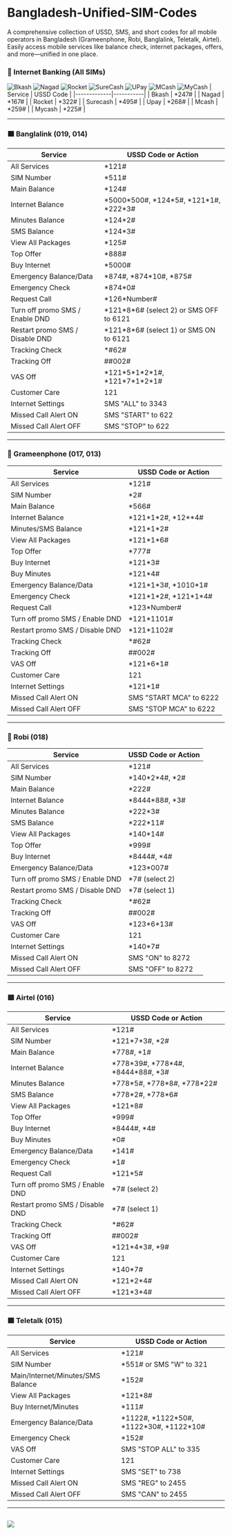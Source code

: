 # Bangladesh-Unified-SIM-Codes
A comprehensive collection of USSD, SMS, and short codes for all mobile operators in Bangladesh (Grameenphone, Robi, Banglalink, Teletalk, Airtel). Easily access mobile services like balance check, internet packages, offers, and more—unified in one place.

### 📱 Internet Banking (All SIMs)

![Bkash](https://play-lh.googleusercontent.com/1CRcUfmtwvWxT2g-xJF8s9_btha42TLi6Lo-qVkVomXBb_citzakZX9BbeY51iholWs=s48) ![Nagad](https://play-lh.googleusercontent.com/9ps_d6nGKQzfbsJfMaFR0RkdwzEdbZV53ReYCS09Eo5MV-GtVylFD-7IHcVktlnz9Mo=w48-h48) ![Rocket](https://play-lh.googleusercontent.com/sDY6YSDobbm_rX-aozinIX5tVYBSea1nAyXYI4TJlije2_AF5_5aG3iAS7nlrgo0lk8=w48-h48) ![SureCash](https://play-lh.googleusercontent.com/7P3DsQan_NHSE3PwEM9PwqVgdpqI-HsXwhJx-vwx2hjrUzy882Q7z3HVR2cL96IR2g=w48-h48) ![UPay](https://play-lh.googleusercontent.com/cCVvEEwDQSPmDO8F-kryWhvzy53JllG1FGtHGDG-SDgfVTvvYSvWEXXDbgAY0hf7Bg=w48-h48) ![MCash](https://play-lh.googleusercontent.com/8sY7fsOPPoXNt36tNQR9dOnpmbjaYaoXQ8e2U_m-Jd535v1W--Zp31JUFAT1j35lmA4=w48-h48) ![MyCash](https://play-lh.googleusercontent.com/XxjDubic8DtGeyEgXe_JXx7alBSloX2zfiQzwOh4IwQFc-ZARAlzJwXJ_0mo55EkHA=w48-h48) 
| Service     | USSD Code |
|-------------|-----------|
| Bkash       | \*247#     |
| Nagad       | \*167#     |
| Rocket      | \*322#     |
| Surecash    | \*495#     |
| Upay        | \*268#     |
| Mcash       | \*259#     |
| Mycash      | \*225#     |

---

### 🟧 Banglalink (019, 014)
| Service                         | USSD Code or Action                          |
| ------------------------------- | -------------------------------------------- |
| All Services                    | \*121#                                        |
| SIM Number                      | \*511#                                        |
| Main Balance                    | \*124#                                        |
| Internet Balance                | \*5000\*500#, \*124\*5#, \*121\*1#, \*222*3# |
| Minutes Balance                 | \*124\*2#                                    |
| SMS Balance                     | \*124\*3#                                    |
| View All Packages               | \*125#                                       |
| Top Offer                       | \*888#                                       |
| Buy Internet                    | \*5000#                                      |
| Emergency Balance/Data          | \*874#, \*874\*10#, \*875#                   |
| Emergency Check                 | \*874\*0#                                    |
| Request Call                    | \*126\*Number#                               |
| Turn off promo SMS / Enable DND | \*121\*8\*6# (select 2) or SMS OFF to 6121   |
| Restart promo SMS / Disable DND | \*121\*8\*6# (select 1) or SMS ON to 6121    |
| Tracking Check                  | *#62#                                        |
| Tracking Off                    | ##002#                                       |
| VAS Off                         | \*121\*5\*1\*2\*1#, \*121\*7\*1\*2\*1#       |
| Customer Care                   | 121                                          |
| Internet Settings               | SMS "ALL" to 3343                            |
| Missed Call Alert ON            | SMS "START" to 622                           |
| Missed Call Alert OFF           | SMS "STOP" to 622                            |

---

### 🔵 Grameenphone (017, 013)
| Service                         | USSD Code or Action        |
| ------------------------------- | -------------------------- |
| All Services                    | \*121#                     |
| SIM Number                      | \*2#                       |
| Main Balance                    | \*566#                     |
| Internet Balance                | \*121\*1\*2#, \*12**4#     |
| Minutes/SMS Balance             | \*121\*1\*2#               |
| View All Packages               | \*121\*1\*6#               |
| Top Offer                       | \*777#                     |
| Buy Internet                    | \*121\*3#                  |
| Buy Minutes                     | \*121\*4#                  |
| Emergency Balance/Data          | \*121\*1\*3#, \*1010\*1#   |
| Emergency Check                 | \*121\*1\*2#, \*121\*1\*4# |
| Request Call                    | \*123\*Number#             |
| Turn off promo SMS / Enable DND | \*121\*1101#               |
| Restart promo SMS / Disable DND | \*121\*1102#               |
| Tracking Check                  | \*#62#                     |
| Tracking Off                    | ##002#                     |
| VAS Off                         | \*121\*6\*1#               |
| Customer Care                   | 121                        |
| Internet Settings               | \*121\*1#                  |
| Missed Call Alert ON            | SMS "START MCA" to 6222    |
| Missed Call Alert OFF           | SMS "STOP MCA" to 6222     |

---

### 🔴 Robi (018)
| Service                         | USSD Code or Action |
| ------------------------------- | ------------------- |
| All Services                    | \*121#              |
| SIM Number                      | \*140\*2\*4#, \*2#  |
| Main Balance                    | \*222#              |
| Internet Balance                | \*8444\*88#, \*3#   |
| Minutes Balance                 | \*222\*3#           |
| SMS Balance                     | \*222\*11#          |
| View All Packages               | \*140\*14#          |
| Top Offer                       | \*999#              |
| Buy Internet                    | \*8444#, \*4#       |
| Emergency Balance/Data          | \*123\*007#         |
| Turn off promo SMS / Enable DND | \*7# (select 2)     |
| Restart promo SMS / Disable DND | \*7# (select 1)     |
| Tracking Check                  | \*#62#              |
| Tracking Off                    | ##002#              |
| VAS Off                         | \*123\*6\*13#       |
| Customer Care                   | 121                 |
| Internet Settings               | \*140\*7#           |
| Missed Call Alert ON            | SMS "ON" to 8272    |
| Missed Call Alert OFF           | SMS "OFF" to 8272   |

---

### 🟥 Airtel (016)
| Service                         | USSD Code or Action                 |
| ------------------------------- | ----------------------------------- |
| All Services                    | \*121#                              |
| SIM Number                      | \*121\*7\*3#, *2#                   |
| Main Balance                    | \*778#, \*1#                        |
| Internet Balance                | \*778\*39#, \*778\*4#, \*8444\*88#, \*3# |
| Minutes Balance                 | \*778\*5#, \*778\*8#, \*778\*22#          |
| SMS Balance                     | \*778\*2#, \*778\*6#                    |
| View All Packages               | \*121*8#                             |
| Top Offer                       | \*999#                               |
| Buy Internet                    | \*8444#, *4#                         |
| Buy Minutes                     | \*0#                                 |
| Emergency Balance/Data          | \*141#                               |
| Emergency Check                 | \*1#                                 |
| Request Call                    | \*121\*5#                             |
| Turn off promo SMS / Enable DND | \*7# (select 2)                      |
| Restart promo SMS / Disable DND | \*7# (select 1)                      |
| Tracking Check                  | \*#62#                               |
| Tracking Off                    | ##002#                              |
| VAS Off                         | \*121\*4\*3#, *9#                      |
| Customer Care                   | 121                                 |
| Internet Settings               | \*140*7#                             |
| Missed Call Alert ON            | \*121\*2*4#                           |
| Missed Call Alert OFF           | \*121\*3*4#                           |

---

### 🟩 Teletalk (015)
| Service                        | USSD Code or Action                                  |
|--------------------------------|------------------------------------------------------|
| All Services                   | *121#                                               |
| SIM Number                     | *551# or SMS "W" to 321                             |
| Main/Internet/Minutes/SMS Balance | *152#                                          |
| View All Packages              | \*121\*8#                                             |
| Buy Internet/Minutes           | *111#                                               |
| Emergency Balance/Data         | \*1122#, \*1122\*50#, \*1122\*30#, \*1122\*10#             |
| Emergency Check                | *152#                                               |
| VAS Off                        | SMS "STOP ALL" to 335                               |
| Customer Care                  | 121                                                 |
| Internet Settings              | SMS "SET" to 738                                    |
| Missed Call Alert ON           | SMS "REG" to 2455                                   |
| Missed Call Alert OFF          | SMS "CAN" to 2455                                   |

---
![](https://upload.wikimedia.org/wikipedia/commons/thumb/f/f9/Flag_of_Bangladesh.svg/1920px-Flag_of_Bangladesh.svg.png)
---
